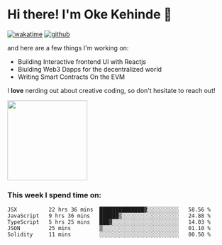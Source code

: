 # Hi there! I'm Oke Kehinde :cowboy_hat_face:

[![wakatime](https://wakatime.com/badge/user/5f3f42a0-7b4f-4c4b-b2da-012c5ac2fa62.svg)](https://wakatime.com/@5f3f42a0-7b4f-4c4b-b2da-012c5ac2fa62)
[![github](https://img.shields.io/github/followers/okeken?logo=github&style=plastic)](https://github.com/okeken?tab=followers)

and here are a few things I'm working on:

- Building Interactive frontend UI with Reactjs
- Biulding Web3 Dapps for the decentralized world
- Writing Smart Contracts On the EVM

I **love** nerding out about creative coding, so don't hesitate to reach out!


<img height="180em" src="https://github-readme-stats.vercel.app/api?username=okeken&show_icons=true&hide_border=true&&count_private=true&include_all_commits=true" />

### This week I spend time on:

<!--START_SECTION:waka-->
```text
JSX          22 hrs 36 mins  ██████████████▓░░░░░░░░░░   58.56 % 
JavaScript   9 hrs 36 mins   ██████▒░░░░░░░░░░░░░░░░░░   24.88 % 
TypeScript   5 hrs 25 mins   ███▓░░░░░░░░░░░░░░░░░░░░░   14.03 % 
JSON         25 mins         ▒░░░░░░░░░░░░░░░░░░░░░░░░   01.10 % 
Solidity     11 mins         ░░░░░░░░░░░░░░░░░░░░░░░░░   00.50 % 
```
<!--END_SECTION:waka-->
